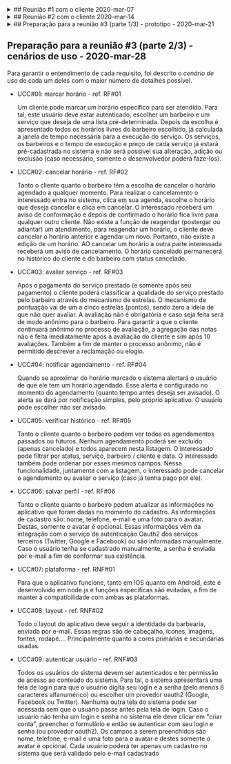 <details>
  <summary>## Reunião #1 com o cliente 2020-mar-07</summary>

  Estes são os rabiscos da reunião com o João, O Bigodudo para a criação de um sistema para ele.

  João contou que o <strong>problema</strong> identificado por ele é que os clientes estão se acumulando do lado de fora da barbearia, formando fila, o que faz com que muitos desistam do atendimento. Ele perguntou se conheço alguma solução para ajudá-lo. Como os salões fazem? O que os concorrentes têm que ele ainda não sabe?

  <strong>Sugeri a ideia de criar uma agenda</strong>, em forma de aplicativo, para que cada cliente tenha seu próprio horário e cheguem somente no tempo correto, evitando assim filas e desistências.

  O João gostou da ideia e conversamos sobre <strong>algumas funcionalidades básicas</strong> que o aplicativo teria.

  1. autenticação, precisamos que o cliente que marcou o horário seja ele mesmo;
  2. agenda, cada cliente poderá marcar seu próprio horário, e poderá cancela-lo também;
  3. avaliação, cada cliente avaliará o serviço prestado;
  4. notificação, o cliente receberá um aviso de que seu horário está próximo;

  João me perguntou sobre o preço para o desenvolvimento e se eu poderia entrega-lo na próxima semana, dia 14. Respondi que não pois ainda <strong>precisamos refinar esses requisitos e melhorar o entendimento das necessidades</strong> dele. <strong>Deixei claro que se ele lembrasse de mais alguma</strong> coisa poderia me ligar ou mandar um e-mail.

  Dei o nome "Barba-e-ria" para o projeto. Achei engraçado.
</details>

<details>
  <summary>## Reunião #2 com o cliente 2020-mar-14</summary>

Estes são os rabiscos da segunda reunião com o João, O Bigodudo para a criação de um sistema para ele.

Esse foi uma semana bem agitada, João me ligou várias vezes dizendo que estamos subestimando o aplicativo e pediu mais funcionalidades (adeus sistema simples, fácil e rápido).

Hoje voltei a falar com ele para apresentar a <strong>lista de requisitos</strong> identificados, e já <strong>classificados (entre funcional e não funcional)</strong>, e saber se está de acordo com o que ele tem em mente. A lista dos requisitos são:

  1. RF01 - alto - essencial - marcar horário, cada cliente poderá marcar seu próprio horário escolhendo em um calendário o horário livre. Saberemos a janela necessária pois os serviços prestados pela barbearia já estarão pre-cadastrados e os barbeiros também;
  2. RF02 - médio - importante - cancelar horário, tanto o cliente quanto o barbeiro escolhido podem cancelar um horário quando quiserem, sem restrição.
  3. RF03 - médio - importante - avaliar serviço, cada cliente avaliará o serviço prestado;
  4. RF06 - baixo - desejável - notificar agendamento, o cliente receberá um aviso, pelo aplicativo, de que seu horário está próximo;
  5. RF04 - médio - importante - verificar histórico, o cliente ou o barbeiro poderão ver todos os agendamentos passados ou futuros dele;
  6. RF05 - baixo - desejável - salvar perfil, o cliente poderá atualizar suas informações no aplicativo.
  7. RNF03 - alto - essencial - plataforma, o aplicativo deve funcionar em IOS e Android;
  8. RNF04 - médio - essencial - layout, deve seguir a identidade da barbearia;
  9. RNF01 - alto - importante - autenticar usuário, precisamos que o cliente que marcou o horário seja ele mesmo. Não deve ser armazenado login e senha;
  
  Após apresentar a lista de requisitos, João concordou com essa lista e concluímos <strong>o escopo</strong> do sistema. Estamos prontos para prosseguir e pedi para o João classificar a prioridade desses requisitos e qual <strong>a importância</strong> de cada um deles.
</details>

<details>
  <summary>## Preparação para a reunião #3 (parte 1/3) - prototipo - 2020-mar-21</summary>

Como os requisitos foram levantados corretamente (até o momento), comecei a fazer um protótipo de baixa fidelidade (para não ocupar muito meu tempo).
O protótipo foi realizado com uma ferramenta online, apenas para que o cliente tenha uma ideia das principais funcionalidades do aplicativo (aqueles marcados como essenciais ou importantes). Assim, teremos aumentaremos a certeza sobre os principais pontos do sistema.

<table>
  <tr>
    <td><img src="engenharia/login.png" title="login"/></td>
    <td><img src="engenharia/agendamento.png" title="agendamento"/></td>
  </tr>
  <tr>
    <td>Tela de Login</td>
    <td>Tela de Agendamento</td>
  </tr>  
  <tr>
    <td><img src="engenharia/agenda-barbeiro.png" title="agenda barbeiro"/></td>
    <td><img src="engenharia/avaliação.png" title="avaliação"/></td>
  </tr>
  <tr>
    <td>Tela de Agenda do Barbeiro</td>
    <td>Tela de avaliação</td>
  </tr> 
  </table>
  
  Embora o cliente não tenha solicitado login por Facebook, Google ou Twitter... acredito que será uma boa surpresa.
</details>

## Preparação para a reunião #3 (parte 2/3) - cenários de uso - 2020-mar-28

Para garantir o entendimento de cada requisito, foi descrito o _cenário de uso_ de cada um deles com o maior número de detalhes possível.

* UCC#01: marcar horário - ref. RF#01

  Um cliente pode marcar um horário específico para ser atendido. Para tal, este usuário deve estar autenticado, escolher um barbeiro e um serviço que deseja de uma lista pré-determinada. Depois da escolha é apresentado todos os horários livres do barbeiro escolhido, já calculada a janela de tempo necessária para a execução do serviço. Os serviços, os barbeiros e o tempo de execução e preço de cada serviço já estará pré-cadastrada no sistema e não será possível sua alteração, adição ou exclusão (caso necessário, somente o desenvolvedor poderá faze-los).

* UCC#02: cancelar horário - ref. RF#02

  Tanto o cliente quanto o barbeiro têm a escolha de cancelar o horário agendado a qualquer momento. Para realizar o cancelamento o interessado entra no sistema, clica em sua agenda, escolhe o horário que deseja cancelar e clica em cancelar. O interessado receberá um aviso de conformação e depois de confirmado o horário fica livre para qualquer outro cliente. Não existe a função de reagendar (postergar ou adiantar) um atendimento, para reagendar um horário, o cliente deve cancelar o horário anterior e agendar um novo. Portanto, não existe a edição de um horário. AO cancelar um horário a outra parte interessada receberá um aviso de cancelamento. O horário cancelado permanecerá no histórico do cliente e do barbeiro com status cancelado.

* UCC#03: avaliar serviço - ref. RF#03

  Após o pagamento do serviço prestado (e somente após seu pagamento) o cliente poderá classificar a qualidade do serviço prestado pelo barbeiro através do mecanismo de estrelas. O mecanismo de pontuação vai de um a cinco estrelas (pontos), sendo zero a ideia de que não quer avaliar. A avaliação não é obrigatória e caso seja feita será de modo anônimo para o barbeiro. Para garantir a que o cliente continuará anônimo no processo de avaliação, a agregação das notas não é feita imediatamente após a avaliação do cliente e sim após 10 avaliações. Também a fim de manter o processo anônimo, não é permitido descrever a reclamação ou elogio.

* UCC#04: notificar agendamento - ref. RF#04

  Quando se aproximar do horário marcado o sistema alertará o usuário de que ele tem um horário agendado. Esse alerta é configurado no momento do agendamento (quanto tempo antes deseja ser avisado). O alerta se dará por notificação simples, pelo próprio aplicativo. O usuário pode escolher não ser avisado.

* UCC#05: verificar histórico - ref. RF#05

  Tanto o cliente quanto o barbeiro podem ver todos os agendamentos passados ou futuros. Nenhum agendamento poderá ser excluído (apenas cancelado) e todos aparecem nesta listagem. O interessado pode filtrar por status, serviço, barbeiro / cliente e data. O interessado também pode ordenar por esses mesmos campos. Nessa funcionalidade, juntamente com a listagem, o interessado pode cancelar o agendamento ou avaliar o serviço (caso já tenha pago por ele).

* UCC#06: salvar perfil - ref. RF#06

  Tanto o cliente quanto o barbeiro podem atualizar as informações no aplicativo que foram dadas no momento do cadastro. As informações de cadastro são: nome, telefone, e-mail e uma foto para o avatar. Destas, somente o avatar é opcional. Essas informações vêm da integração com o serviço de autenticação Oauth2 dos serviços terceiros (Twitter, Google e Facebook) ou são informadas manualmente. Caso o usuário tenha se cadastrado manualmente, a senha é enviada por e-mail a fim de conformar sua existência.

* UCC#07: plataforma - ref. RNF#01

  Para que o aplicativo funcione, tanto em IOS quanto em Android, este é desenvolvido em node.js e funções específicas são evitadas, a fim de manter a compatibilidade com ambas as plataformas.

* UCC#08: layout - ref. RNF#02

  Todo o layout do aplicativo deve seguir a identidade da barbearia, enviada por e-mail. Essas regras são de cabeçalho, ícones, imagens, fontes, rodapé.... Principalmente quanto a cores primárias e secundárias usadas.

* UCC#09: autenticar usuário - ref. RNF#03

  Todos os usuários do sistema devem ser autenticados e ter permissão de acesso ao conteúdo do sistema. Para tal, o sistema apresentará uma tela de login para que o usuário digita seu login e a senha (pelo menos 8 caracteres alfanumérico) ou escolher um provedor oauth2 (Google, Facebook ou Twitter). Nenhuma outra tela do sistema pode ser acessada sem que o usuário passe antes pela tela de login. Caso o usuário não tenha um login e senha no sistema ele deve clicar em "criar conta", preencher o formulário e então se autenticar com seu login e senha (ou provedor oauth2). Os campos a serem preenchidos são nome, telefone, e-mail e uma foto para o avatar e destes somente o avatar é opcional. Cada usuário poderá ter apenas um cadastro no sistema que será validado pelo e-mail cadastrado
